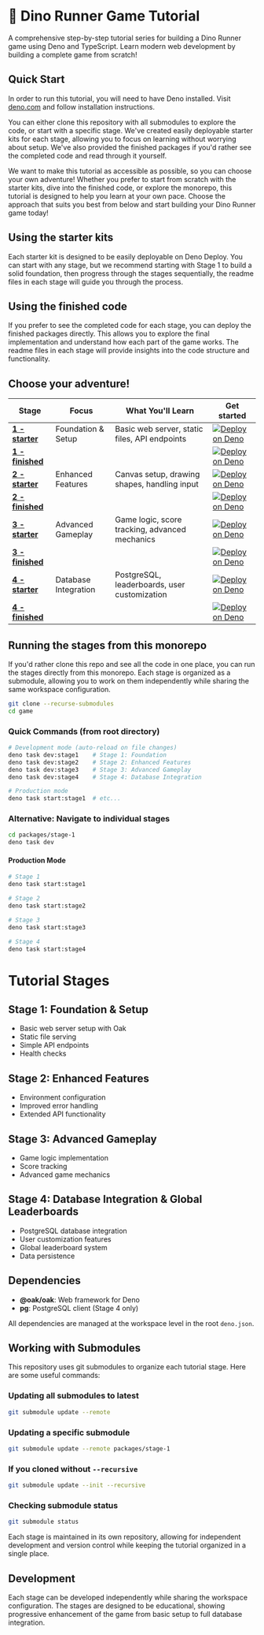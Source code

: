 # 🦕 Dino Runner Game Tutorial

A comprehensive step-by-step tutorial series for building a Dino Runner game
using Deno and TypeScript. Learn modern web development by building a complete
game from scratch!

## Quick Start

In order to run this tutorial, you will need to have Deno installed. Visit
[deno.com](https://deno.com/) and follow installation instructions.

You can either clone this repository with all submodules to explore the code, or
start with a specific stage. We've created easily deployable starter kits for
each stage, allowing you to focus on learning without worrying about setup. We've also provided the
finished packages if you'd rather see the completed code and read through it
yourself.

We want to make this tutorial as accessible as possible, so you can choose
your own adventure! Whether you prefer to start from scratch with the starter
kits, dive into the finished code, or explore the monorepo, this tutorial is designed to help you learn
at your own pace. Choose the approach that suits you best from below and start building your Dino Runner game today!

## Using the starter kits

Each starter kit is designed to be easily deployable on Deno Deploy. You can
start with any stage, but we recommend starting with Stage 1 to build a solid
foundation, then progress through the stages sequentially, the readme files in
each stage will guide you through the process.

## Using the finished code

If you prefer to see the completed code for each stage, you can deploy the
finished packages directly. This allows you to explore the final implementation
and understand how each part of the game works. The readme files in each stage
will provide insights into the code structure and functionality.

## Choose your adventure!

| Stage                                                                             | Focus                | What You'll Learn                              | Get started                                                                                                                                                          |
| --------------------------------------------------------------------------------- | -------------------- | ---------------------------------------------- | -------------------------------------------------------------------------------------------------------------------------------------------------------------------- |
| **[1 - starter](https://github.com/thisisjofrank/game-tutorial-stage-1-starter)** | Foundation & Setup   | Basic web server, static files, API endpoints  | [![Deploy on Deno](https://deno.com/button)](https://app.deno.com/new?clone=https://github.com/thisisjofrank/game-tutorial-stage-1-starter.git&install=deno+install) |
| **[1 - finished](https://github.com/thisisjofrank/game-tutorial-stage-1)**        |                      |                                                | [![Deploy on Deno](https://deno.com/button)](https://app.deno.com/new?clone=https://github.com/thisisjofrank/game-tutorial-stage-1.git&install=deno+install)         |
| **[2 - starter](https://github.com/thisisjofrank/game-tutorial-stage-2-starter)** | Enhanced Features    | Canvas setup, drawing shapes, handling input   | [![Deploy on Deno](https://deno.com/button)](https://app.deno.com/new?clone=https://github.com/thisisjofrank/game-tutorial-stage-2-starter.git&install=deno+install) |
| **[2 - finished](https://github.com/thisisjofrank/game-tutorial-stage-2)**        |                      |                                                | [![Deploy on Deno](https://deno.com/button)](https://app.deno.com/new?clone=https://github.com/thisisjofrank/game-tutorial-stage-2.git&install=deno+install)         |
| **[3 - starter](https://github.com/thisisjofrank/game-tutorial-stage-3-starter)** | Advanced Gameplay    | Game logic, score tracking, advanced mechanics | [![Deploy on Deno](https://deno.com/button)](https://app.deno.com/new?clone=https://github.com/thisisjofrank/game-tutorial-stage-3-starter.git&install=deno+install) |
| **[3 - finished](https://github.com/thisisjofrank/game-tutorial-stage-3)**        |                      |                                                | [![Deploy on Deno](https://deno.com/button)](https://app.deno.com/new?clone=https://github.com/thisisjofrank/game-tutorial-stage-3.git&install=deno+install)         |
| **[4 - starter](https://github.com/thisisjofrank/game-tutorial-stage-4-starter)** | Database Integration | PostgreSQL, leaderboards, user customization   | [![Deploy on Deno](https://deno.com/button)](https://app.deno.com/new?clone=https://github.com/thisisjofrank/game-tutorial-stage-4.git&install=deno+install)         |
| **[4 - finished](https://github.com/thisisjofrank/game-tutorial-stage-4)**        |                      |                                                | [![Deploy on Deno](https://deno.com/button)](https://app.deno.com/new?clone=https://github.com/thisisjofrank/game-tutorial-stage-4.git&install=deno+install)         |

## Running the stages from this monorepo

If you'd rather clone this repo and see all the code in one place, you can
run the stages directly from this monorepo. Each stage is organized as a
submodule, allowing you to work on them independently while sharing the same
workspace configuration.

```bash
git clone --recurse-submodules
cd game
```

### Quick Commands (from root directory)

```bash
# Development mode (auto-reload on file changes)
deno task dev:stage1    # Stage 1: Foundation
deno task dev:stage2    # Stage 2: Enhanced Features  
deno task dev:stage3    # Stage 3: Advanced Gameplay
deno task dev:stage4    # Stage 4: Database Integration

# Production mode
deno task start:stage1  # etc...
```

### Alternative: Navigate to individual stages

```bash
cd packages/stage-1
deno task dev
```

#### Production Mode

```bash
# Stage 1
deno task start:stage1

# Stage 2
deno task start:stage2

# Stage 3
deno task start:stage3

# Stage 4
deno task start:stage4
```

# Tutorial Stages

## Stage 1: Foundation & Setup

- Basic web server setup with Oak
- Static file serving
- Simple API endpoints
- Health checks

## Stage 2: Enhanced Features

- Environment configuration
- Improved error handling
- Extended API functionality

## Stage 3: Advanced Gameplay

- Game logic implementation
- Score tracking
- Advanced game mechanics

## Stage 4: Database Integration & Global Leaderboards

- PostgreSQL database integration
- User customization features
- Global leaderboard system
- Data persistence

## Dependencies

- **@oak/oak**: Web framework for Deno
- **pg**: PostgreSQL client (Stage 4 only)

All dependencies are managed at the workspace level in the root `deno.json`.

## Working with Submodules

This repository uses git submodules to organize each tutorial stage. Here are
some useful commands:

### Updating all submodules to latest

```bash
git submodule update --remote
```

### Updating a specific submodule

```bash
git submodule update --remote packages/stage-1
```

### If you cloned without `--recursive`

```bash
git submodule update --init --recursive
```

### Checking submodule status

```bash
git submodule status
```

Each stage is maintained in its own repository, allowing for independent
development and version control while keeping the tutorial organized in a single
place.

## Development

Each stage can be developed independently while sharing the workspace
configuration. The stages are designed to be educational, showing progressive
enhancement of the game from basic setup to full database integration.
